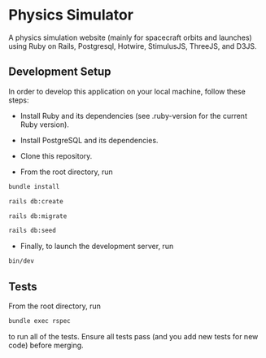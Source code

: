 # Physics Simulator

A physics simulation website (mainly for spacecraft orbits and launches) using Ruby on Rails, Postgresql, Hotwire, StimulusJS, ThreeJS, and D3JS.

## Development Setup

In order to develop this application on your local machine, follow these steps:

* Install Ruby and its dependencies (see .ruby-version for the current Ruby version).

* Install PostgreSQL and its dependencies.

* Clone this repository.

* From the root directory, run

```bash
bundle install

rails db:create

rails db:migrate

rails db:seed
```

* Finally, to launch the development server, run

```bash
bin/dev
```

## Tests

From the root directory, run

```bash
bundle exec rspec
```

to run all of the tests. Ensure all tests pass (and you add new tests for new code) before merging.
